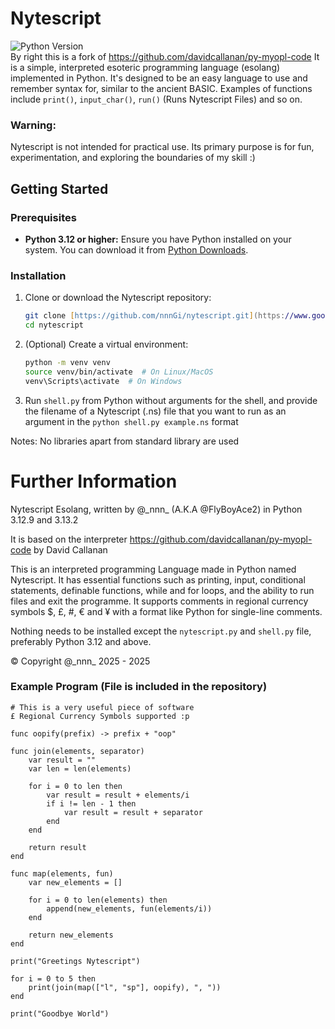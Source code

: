 # Nytescript
![Python Version](https://img.shields.io/badge/Python-%3E=3.12-blue.svg) \
By right this is a fork of https://github.com/davidcallanan/py-myopl-code
It is a simple, interpreted esoteric programming language (esolang) implemented in Python. It's designed to be an easy language to use and remember syntax for,
similar to the ancient BASIC. Examples of functions include ```print()```, ```input_char()```, ```run()``` (Runs Nytescript Files) and so on.

### Warning:
Nytescript is not intended for practical use. Its primary purpose is for fun, experimentation, and exploring the boundaries of my skill :)

## Getting Started
### Prerequisites

* **Python 3.12 or higher:** Ensure you have Python installed on your system. You can download it from [Python Downloads](https://www.python.org/downloads/).

### Installation
1.  Clone or download the Nytescript repository:
    ```zsh
    git clone [https://github.com/nnnGi/nytescript.git](https://www.google.com/search?q=https://github.com/nnnGi/nytescript.git)
    cd nytescript
    ```
2. (Optional) Create a virtual environment:
    ```zsh
	python -m venv venv
    source venv/bin/activate  # On Linux/MacOS
    venv\Scripts\activate  # On Windows
    ```
3. Run ```shell.py``` from Python without arguments for the shell, and provide the filename of a Nytescript (.ns) file that you want to run as an argument in the ```python shell.py example.ns``` format

Notes: No libraries apart from standard library are used

# Further Information
Nytescript Esolang, written by @\_nnn_ (A.K.A @FlyBoyAce2) in Python 3.12.9 and 3.13.2	

It is based on the interpreter https://github.com/davidcallanan/py-myopl-code by David Callanan

This is an interpreted programming Language made in Python named Nytescript. It has essential functions such as
printing, input, conditional statements, definable functions, while and for loops, and the ability to run files and 
exit the programme. It supports comments in regional currency symbols $, £, #, € and ¥ with a format like Python for single-line comments.

Nothing needs to be installed except the ```nytescript.py``` and ```shell.py``` file, preferably Python 3.12 and above.

© Copyright @\_nnn_ 2025 - 2025

### Example Program (File is included in the repository)

```
# This is a very useful piece of software
£ Regional Currency Symbols supported :p

func oopify(prefix) -> prefix + "oop"

func join(elements, separator)
	var result = ""
	var len = len(elements)

	for i = 0 to len then
		var result = result + elements/i
		if i != len - 1 then 
			var result = result + separator
		end
	end

	return result
end

func map(elements, fun)
	var new_elements = []

	for i = 0 to len(elements) then
		append(new_elements, fun(elements/i))
	end

	return new_elements
end

print("Greetings Nytescript")

for i = 0 to 5 then
	print(join(map(["l", "sp"], oopify), ", "))
end

print("Goodbye World")
```
